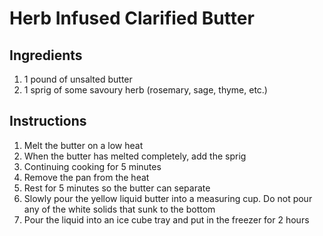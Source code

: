# Herb Infused Clarified Butter

## Ingredients
1. 1 pound of unsalted butter
2. 1 sprig of some savoury herb (rosemary, sage, thyme, etc.)

## Instructions
1. Melt the butter on a low heat
2. When the butter has melted completely, add the sprig
3. Continuing cooking for 5 minutes
4. Remove the pan from the heat
5. Rest for 5 minutes so the butter can separate
6. Slowly pour the yellow liquid butter into a measuring cup. Do not pour any of the white solids that sunk to the bottom
7. Pour the liquid into an ice cube tray and put in the freezer for 2 hours
